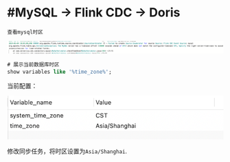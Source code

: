 # #MySQL -> Flink CDC -> Doris

​`查看mysql时区`

​​![image](assets/image-20240104100543-fnhl5ph.png)​

```sql
# 展示当前数据库时区
show variables like '%time_zone%';
```

当前配置：

​![image](assets/image-20240104100637-mssp6rm.png)​

修改同步任务，将时区设置为`Asia/Shanghai`​.
